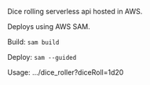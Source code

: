 

Dice rolling serverless api hosted in AWS.

Deploys using AWS SAM.


Build: `sam build`

Deploy: `sam --guided`

Usage: .../dice_roller?diceRoll=1d20
